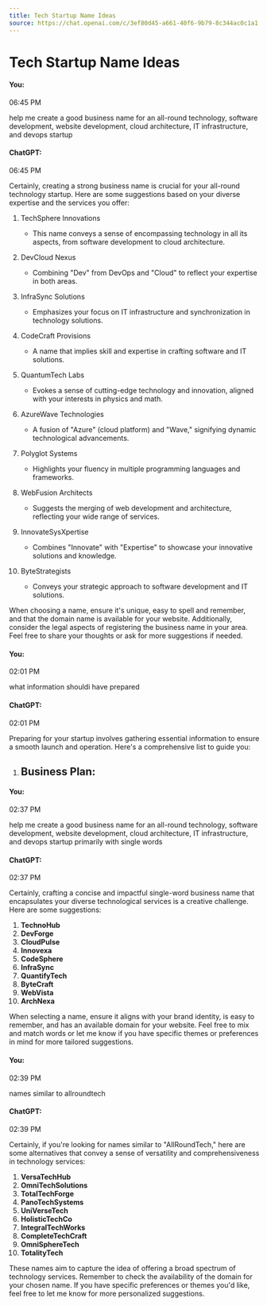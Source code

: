 ```yaml
---
title: Tech Startup Name Ideas
source: https://chat.openai.com/c/3ef80d45-a661-40f6-9b79-8c344ac0c1a1
---
```


# Tech Startup Name Ideas

#### You:
<time datetime="2024-01-25T23:45:51.160Z" title="1/25/2024, 6:45:51 PM">06:45 PM</time>

help me create a good business name for an all-round technology, software development, website development, cloud architecture, IT infrastructure, and devops startup

#### ChatGPT:
<time datetime="2024-01-25T23:45:55.585Z" title="1/25/2024, 6:45:55 PM">06:45 PM</time>

Certainly, creating a strong business name is crucial for your all-round technology startup. Here are some suggestions based on your diverse expertise and the services you offer:

1. TechSphere Innovations
   - This name conveys a sense of encompassing technology in all its aspects, from software development to cloud architecture.

2. DevCloud Nexus
   - Combining "Dev" from DevOps and "Cloud" to reflect your expertise in both areas.

3. InfraSync Solutions
   - Emphasizes your focus on IT infrastructure and synchronization in technology solutions.

4. CodeCraft Provisions
   - A name that implies skill and expertise in crafting software and IT solutions.

5. QuantumTech Labs
   - Evokes a sense of cutting-edge technology and innovation, aligned with your interests in physics and math.

6. AzureWave Technologies
   - A fusion of "Azure" (cloud platform) and "Wave," signifying dynamic technological advancements.

7. Polyglot Systems
   - Highlights your fluency in multiple programming languages and frameworks.

8. WebFusion Architects
   - Suggests the merging of web development and architecture, reflecting your wide range of services.

9. InnovateSysXpertise
   - Combines "Innovate" with "Expertise" to showcase your innovative solutions and knowledge.

10. ByteStrategists
    - Conveys your strategic approach to software development and IT solutions.

When choosing a name, ensure it's unique, easy to spell and remember, and that the domain name is available for your website. Additionally, consider the legal aspects of registering the business name in your area. Feel free to share your thoughts or ask for more suggestions if needed.


#### You:
<time datetime="2024-02-06T19:01:14.253Z" title="2/6/2024, 2:01:14 PM">02:01 PM</time>

what information shouldi have prepared

#### ChatGPT:
<time datetime="2024-02-06T19:01:18.775Z" title="2/6/2024, 2:01:18 PM">02:01 PM</time>

Preparing for your startup involves gathering essential information to ensure a smooth launch and operation. Here's a comprehensive list to guide you:

1. ## **Business Plan:**


#### You:
<time datetime="2024-02-06T19:37:54.864Z" title="2/6/2024, 2:37:54 PM">02:37 PM</time>

help me create a good business name for an all-round technology, software development, website development, cloud architecture, IT infrastructure, and devops startup primarily with single words

#### ChatGPT:
<time datetime="2024-02-06T19:37:59.543Z" title="2/6/2024, 2:37:59 PM">02:37 PM</time>

Certainly, crafting a concise and impactful single-word business name that encapsulates your diverse technological services is a creative challenge. Here are some suggestions:

1. **TechnoHub**
2. **DevForge**
3. **CloudPulse**
4. **Innovexa**
5. **CodeSphere**
6. **InfraSync**
7. **QuantifyTech**
8. **ByteCraft**
9. **WebVista**
10. **ArchNexa**

When selecting a name, ensure it aligns with your brand identity, is easy to remember, and has an available domain for your website. Feel free to mix and match words or let me know if you have specific themes or preferences in mind for more tailored suggestions.


#### You:
<time datetime="2024-02-06T19:39:24.535Z" title="2/6/2024, 2:39:24 PM">02:39 PM</time>

names similar to allroundtech

#### ChatGPT:
<time datetime="2024-02-06T19:39:29.103Z" title="2/6/2024, 2:39:29 PM">02:39 PM</time>

Certainly, if you're looking for names similar to "AllRoundTech," here are some alternatives that convey a sense of versatility and comprehensiveness in technology services:

1. **VersaTechHub**
2. **OmniTechSolutions**
3. **TotalTechForge**
4. **PanoTechSystems**
5. **UniVerseTech**
6. **HolisticTechCo**
7. **IntegralTechWorks**
8. **CompleteTechCraft**
9. **OmniSphereTech**
10. **TotalityTech**

These names aim to capture the idea of offering a broad spectrum of technology services. Remember to check the availability of the domain for your chosen name. If you have specific preferences or themes you'd like, feel free to let me know for more personalized suggestions.
